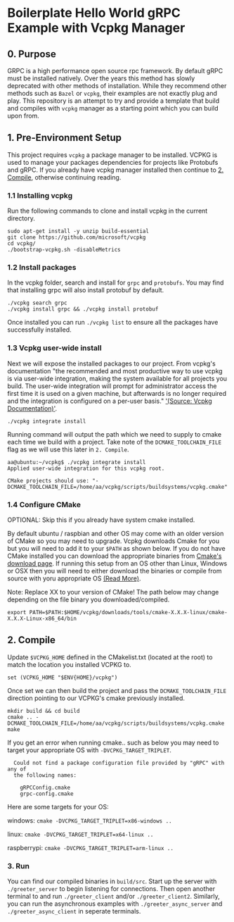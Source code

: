 # Boilerplate Hello World gRPC Example with Vcpkg Manager

## 0. Purpose
GRPC is a high performance open source rpc framework. By default gRPC must be installed natively. Over the years this method has slowly deprecated with other methods of installation. While they recommend other methods such as `Bazel` or `vcpkg`, their examples are not exactly plug and play. This repository is an attempt to try and provide a template that build and compiles with `vcpkg` manager as a starting point which you can build upon from.

## 1. Pre-Environment Setup
This project requires `vcpkg` a package manager to be installed. VCPKG is used to manage your packages dependencies for projects like Protobufs and gRPC. If you already have vcpkg manager installed then continue to [2. Compile](https://github.com/advra/grpc-vcpkg-boilerplate-example/blob/main/README.md#2-compile), otherwise continuing reading.

### 1.1 Installing vcpkg
Run the following commands to clone and install vcpkg in the current directory.
```
sudo apt-get install -y unzip build-essential
git clone https://github.com/microsoft/vcpkg
cd vcpkg/
./bootstrap-vcpkg.sh -disableMetrics
```
### 1.2 Install packages
In the vcpkg folder, search and install for `grpc` and `protobufs`. You may find that installing grpc will also install protobuf by default. 
```
./vcpkg search grpc
./vcpkg install grpc && ./vcpkg install protobuf
```
Once installed you can run `./vcpkg list` to ensure all the packages have successfully installed.

### 1.3 Vcpkg user-wide install
Next we will expose the installed packages to our project. From vcpkg's documentation "the recommended and most productive way to use vcpkg is via user-wide integration, making the system available for all projects you build. The user-wide integration will prompt for administrator access the first time it is used on a given machine, but afterwards is no longer required and the integration is configured on a per-user basis." ['(Source: Vcpkg Documentation)'](https://vcpkg.readthedocs.io/en/latest/examples/installing-and-using-packages/).
```
./vcpkg integrate install
```
Running command will output the path which we need to supply to cmake each time we build with a project. Take note of the `DCMAKE_TOOLCHAIN_FILE` flag as we will use this later in `2. Compile`.
```
aa@ubuntu:~/vcpkg$ ./vcpkg integrate install
Applied user-wide integration for this vcpkg root.

CMake projects should use: "-DCMAKE_TOOLCHAIN_FILE=/home/aa/vcpkg/scripts/buildsystems/vcpkg.cmake"
```

### 1.4 Configure CMake
OPTIONAL: Skip this if you already have system cmake installed. 

By default ubuntu / raspbian and other OS may come with an older version of CMake so you may need to upgrade. Vcpkg downloads Cmake for you but you will need to add it to your `$PATH` as shown below. If you do not have CMake installed you can download the appropriate binaries from [Cmake's download page](https://cmake.org/download/). If running this setup from an OS other than Linux, Windows or OSX then you will need to either download the binaries or compile from source with yoru appropriate OS [(Read More)](https://cmake.org/install/).

Note: Replace XX to your version of CMake! The path below may change depending on the file binary you downloaded/compiled.
```
export PATH=$PATH:$HOME/vcpkg/downloads/tools/cmake-X.X.X-linux/cmake-X.X.X-Linux-x86_64/bin
```

## 2. Compile
Update `$VCPKG_HOME` defined in the CMakelist.txt (located at the root) to match the location you installed VCPKG to.
```
set (VCPKG_HOME "$ENV{HOME}/vcpkg")
```
Once set we can then build the project and pass the `DCMAKE_TOOLCHAIN_FILE` direction pointing to our VCPKG's cmake previously installed. 
```
mkdir build && cd build
cmake .. -DCMAKE_TOOLCHAIN_FILE=/home/aa/vcpkg/scripts/buildsystems/vcpkg.cmake
make
```
If you get an error when running cmake.. such as below you may need to target your appropriate OS with `-DVCPKG_TARGET_TRIPLET`.
```
  Could not find a package configuration file provided by "gRPC" with any of
  the following names:

    gRPCConfig.cmake
    grpc-config.cmake
```
Here are some targets for your OS:

windows: `cmake -DVCPKG_TARGET_TRIPLET=x86-windows ..`

linux: `cmake -DVCPKG_TARGET_TRIPLET=x64-linux ..`

raspberrypi: `cmake -DVCPKG_TARGET_TRIPLET=arm-linux ..`

### 3. Run
You can find our compiled binaries in `build/src`. Start up the server with `./greeter_server` to begin listening for connections. Then open another terminal to and run  `./greeter_client` and/or `./greeter_client2`. Similarly, you can run the asynchronous examples with `./greeter_async_server` and `./greeter_async_client` in seperate terminals. 

